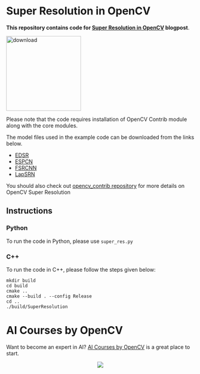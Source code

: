 # Super Resolution in OpenCV
**This repository contains code for [Super Resolution in OpenCV](https://learnopencv.com/super-resolution-in-opencv/) blogpost**.

[<img src="https://learnopencv.com/wp-content/uploads/2022/07/download-button-e1657285155454.png" alt="download" width="200">](https://www.dropbox.com/sh/na6ygbayem1iico/AAB3XpS9wfaJDMJIJMToqaKHa?dl=1)

Please note that the code requires installation of OpenCV Contrib module along with the core modules.

The model files used in the example code can be downloaded from the links below.

* [EDSR](https://github.com/Saafke/EDSR_Tensorflow/tree/master/models)
* [ESPCN](https://github.com/fannymonori/TF-ESPCN/tree/master/export)
* [FSRCNN](https://github.com/Saafke/FSRCNN_Tensorflow/tree/master/models)
* [LapSRN](https://github.com/fannymonori/TF-LapSRN/tree/master/export)

You should also check out [opencv_contrib repository](https://github.com/opencv/opencv_contrib/tree/master/modules/dnn_superres) for more details on OpenCV Super Resolution


## Instructions

### Python

To run the code in Python, please use `super_res.py`

### C++

To run the code in C++, please follow the steps given below:

```
mkdir build
cd build
cmake ..
cmake --build . --config Release
cd ..
./build/SuperResolution
```

# AI Courses by OpenCV

Want to become an expert in AI? [AI Courses by OpenCV](https://opencv.org/courses/) is a great place to start.

<a href="https://opencv.org/courses/">
<p align="center">
<img src="https://learnopencv.com/wp-content/uploads/2023/01/AI-Courses-By-OpenCV-Github.png">
</p>
</a>
